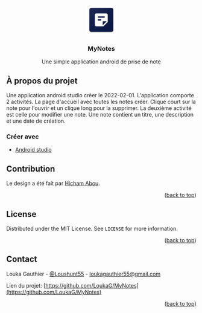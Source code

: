 <div id="top"></div>

<!-- PROJECT LOGO -->
<br />
<div align="center">
  <a href="https://github.com/LoukaG/MyNotes">
    <img src="app/src/main/res/mipmap-xxxhdpi/ic_launcher.png" alt="Logo" width="80" height="80">
  </a>

<h3 align="center">MyNotes</h3>

  <p align="center">
    Une simple application android de prise de note
  </p>
</div>



<!-- ABOUT THE PROJECT -->
## À propos du projet

Une application android studio créer le 2022-02-01. L'application comporte 2 activités. La page d'accueil avec toutes les notes créer. Clique court sur la note pour l'ouvrir et un clique long pour la supprimer. La deuxième activité est celle pour modifier une note. Une note contient un titre, une description et une date de création.




### Créer avec

* [Android studio](https://developer.android.com/studio)


<!-- CONTRIBUTING -->
## Contribution

Le design a été fait par [Hicham Abou](https://dribbble.com/shots/7860061-NotePad-Mobile-App-Design).

<p align="right">(<a href="#top">back to top</a>)</p>



<!-- LICENSE -->
## License

Distributed under the MIT License. See `LICENSE` for more information.

<p align="right">(<a href="#top">back to top</a>)</p>



<!-- CONTACT -->
## Contact

Louka Gauthier - [@Loushunt55](https://twitter.com/LouShunt55) - loukagauthier55@gmail.com

Lien du projet: [https://github.com/LoukaG/MyNotes](https://github.com/LoukaG/MyNotes)

<p align="right">(<a href="#top">back to top</a>)</p>

